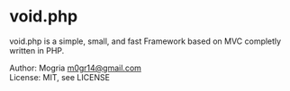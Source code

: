 # void.php
void.php is a simple, small, and fast Framework based on MVC completly written in PHP.

Author: Mogria <m0gr14@gmail.com>  
License: MIT, see LICENSE
